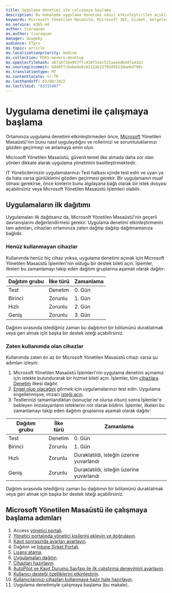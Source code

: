 ```yaml
---
title: Uygulama denetimi ile çalışmaya başlama
description: Bu makalede uygulama denetimi nasıl etkinleştirilen açıklanmıştır
keywords: Microsoft Yönetilen Masaüstü, Microsoft 365, hizmet, belgeler
ms.service: m365-md
author: tiaraquan
ms.author: tiaraquan
manager: dougeby
audience: ITpro
ms.topic: article
ms.localizationpriority: medium
ms.collection: M365-modern-desktop
ms.openlocfilehash: a671bf36e957ffc416f51ec531aaeed6ddfa41b3
ms.sourcegitcommit: bdd6ffc6ebe4e6cb212ab22793d9513dae6d798c
ms.translationtype: MT
ms.contentlocale: tr-TR
ms.lasthandoff: 03/08/2022
ms.locfileid: "63315407"
---
```

# <a name="get-started-with-app-control"></a>Uygulama denetimi ile çalışmaya başlama

Ortamınıza uygulama denetimi etkinleştirmeden önce, [Microsoft](../service-description/app-control.md) Yönetilen Masaüstü'nin bunu nasıl uygulaydığını ve rollerinizi ve sorumluluklarınızı gözden geçirmeyi ve anlamaya emin olun.

Microsoft Yönetilen Masaüstü, güvenli temel ilke almada daha zor olan yönleri dikkate alarak uygulama yönetimini basitleştirmektedir.

IT Yöneticilerinizin uygulamalarınızı Test halkası içinde test edin ve uyarı ya da hata varsa günlüklerini gözden geçirmesi gerekir. Bir uygulamanın muaf olması gerekirse, önce kimlerin bunu algılayana bağlı olarak bir istek dosyası açabilirsiniz veya Microsoft Yönetilen Masaüstü İşlemleri olabilir.

## <a name="initial-deployment-of-apps"></a>Uygulamaların ilk dağıtımı

Uygulamaları ilk dağıtsanız da, Microsoft Yönetilen Masaüstü'nin geçerli davranışlarını değerlendirmesi gerekir. Uygulama denetimi etkinleştirmenin tam adımları, cihazları ortamınıza zaten dağıtıp dağıtıp dağıtmamanıza bağlıdır.

### <a name="devices-not-yet-in-use"></a>Henüz kullanmayan cihazlar

Kullanımda henüz hiç cihaz yoksa, uygulama denetimi açmak için Microsoft Yönetilen Masaüstü İşlemleri'nin olduğu bir destek bileti açın. İşlemler, ilkeleri bu zamanlamayı takip eden dağıtım gruplarına aşamalı olarak dağıtır:

| Dağıtım grubu | İlke türü | Zamanlama |
| ------ | ------ | ------ |
| Test |  Denetim |  0. Gün |
| Birinci | Zorunlu | 1. Gün |
| Hızlı | Zorunlu |  2. Gün |
| Geniş | Zorunlu |  3. Gün |

Dağıtım sırasında istediğiniz zaman bu dağıtımın bir bölümünü duraklatmak veya geri almak için başka bir destek isteği açabilirsiniz.

### <a name="devices-already-in-use"></a>Zaten kullanımda olan cihazlar

Kullanımda zaten en az bir Microsoft Yönetilen Masaüstü cihazı varsa şu adımları izleyin:

1. Microsoft Yönetilen Masaüstü İşlemleri'nin uygulama denetimi açmamız için istekte bulundurarak bir hizmet bileti açın. İşlemler, tüm [cihazlara Denetim](../service-description/app-control.md#audit-policy) ilkesi dağıtır.
2. [Engel olup olacağını](../working-with-managed-desktop/work-with-app-control.md#add-a-new-app) görmek için uygulamalarınızı test edin. Uygulama engellenmişse, imzacı [isteği açın](../working-with-managed-desktop/work-with-app-control.md#add-or-remove-a-trusted-signer).
3. Testlerinizi tamamlandıktan (sonuçlar ne olursa olsun) sonra İşlemler'e bekleyen imzalayanların isteklerini not olarak bildirin. İşlemler, ilkeleri bu zamanlamayı takip eden dağıtım gruplarına aşamalı olarak dağıtır:

| Dağıtım grubu | İlke türü | Zamanlama |
| ------ | ------ | ------ |
| Test     | Denetim |  0. Gün |
| Birinci     | Zorunlu | 1. Gün |
| Hızlı     | Zorunlu |  Duraklatıldı, isteğin üzerine yuvarlandı |
| Geniş     | Zorunlu |  Duraklatıldı, isteğin üzerine yuvarlandı |

Dağıtım sırasında istediğiniz zaman bu dağıtımın bir bölümünü duraklatmak veya geri almak için başka bir destek isteği açabilirsiniz.

## <a name="steps-to-get-started-with-microsoft-managed-desktop"></a>Microsoft Yönetilen Masaüstü ile çalışmaya başlama adımları

1. Access [yönetici portalı](access-admin-portal.md).
1. [Yönetici portalında yönetici kişilerini ekleyin ve doğrulayın](add-admin-contacts.md).
1. [Kayıt sonrasında ayarları ayarlayın](conditional-access.md).
1. Dağıtım ve [Intune Şirket Portalı](company-portal.md).
1. [Lisans atama](assign-licenses.md).
1. [Uygulamaları dağıtın](deploy-apps.md).
1. [Cihazları hazırlayın](prepare-devices.md).
1. [AutoPilot ve Kayıt Durumu Sayfası ile ilk çalıştırma deneyimini ayarlayın](esp-first-run.md).
1. [Kullanıcı desteği özelliklerini etkinleştirin](enable-support.md).
1. [Kullanıcılarınızı cihazları kullanmaya hazır hale hazırlayın](get-started-devices.md).
1. Uygulama denetimiyle çalışmaya başlama (bu makale).
